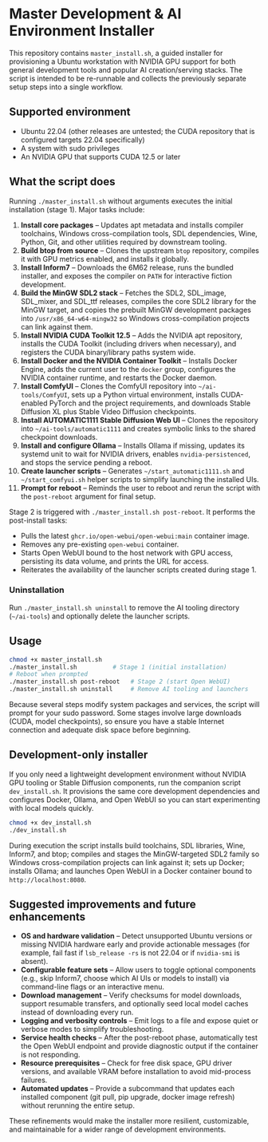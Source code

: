 # Master Development & AI Environment Installer

This repository contains `master_install.sh`, a guided installer for provisioning a
Ubuntu workstation with NVIDIA GPU support for both general development tools and
popular AI creation/serving stacks. The script is intended to be re-runnable and
collects the previously separate setup steps into a single workflow.

## Supported environment

* Ubuntu 22.04 (other releases are untested; the CUDA repository that is
  configured targets 22.04 specifically)
* A system with sudo privileges
* An NVIDIA GPU that supports CUDA 12.5 or later

## What the script does

Running `./master_install.sh` without arguments executes the initial installation
(stage 1). Major tasks include:

1. **Install core packages** – Updates apt metadata and installs compiler
   toolchains, Windows cross-compilation tools, SDL dependencies, Wine, Python,
   Git, and other utilities required by downstream tooling.
2. **Build btop from source** – Clones the upstream `btop` repository, compiles
   it with GPU metrics enabled, and installs it globally.
3. **Install Inform7** – Downloads the 6M62 release, runs the bundled installer,
   and exposes the compiler on `PATH` for interactive fiction development.
4. **Build the MinGW SDL2 stack** – Fetches the SDL2, SDL_image, SDL_mixer, and
   SDL_ttf releases, compiles the core SDL2 library for the MinGW target, and
   copies the prebuilt MinGW development packages into `/usr/x86_64-w64-mingw32`
   so Windows cross-compilation projects can link against them.
5. **Install NVIDIA CUDA Toolkit 12.5** – Adds the NVIDIA apt repository, installs
   the CUDA Toolkit (including drivers when necessary), and registers the CUDA
   binary/library paths system wide.
6. **Install Docker and the NVIDIA Container Toolkit** – Installs Docker Engine,
   adds the current user to the `docker` group, configures the NVIDIA container
   runtime, and restarts the Docker daemon.
7. **Install ComfyUI** – Clones the ComfyUI repository into `~/ai-tools/ComfyUI`,
   sets up a Python virtual environment, installs CUDA-enabled PyTorch and the
   project requirements, and downloads Stable Diffusion XL plus Stable Video
   Diffusion checkpoints.
8. **Install AUTOMATIC1111 Stable Diffusion Web UI** – Clones the repository into
   `~/ai-tools/automatic1111` and creates symbolic links to the shared
   checkpoint downloads.
9. **Install and configure Ollama** – Installs Ollama if missing, updates its
   systemd unit to wait for NVIDIA drivers, enables `nvidia-persistenced`, and
   stops the service pending a reboot.
10. **Create launcher scripts** – Generates `~/start_automatic1111.sh` and
    `~/start_comfyui.sh` helper scripts to simplify launching the installed UIs.
11. **Prompt for reboot** – Reminds the user to reboot and rerun the script with
    the `post-reboot` argument for final setup.

Stage 2 is triggered with `./master_install.sh post-reboot`. It performs the
post-install tasks:

* Pulls the latest `ghcr.io/open-webui/open-webui:main` container image.
* Removes any pre-existing `open-webui` container.
* Starts Open WebUI bound to the host network with GPU access, persisting its
  data volume, and prints the URL for access.
* Reiterates the availability of the launcher scripts created during stage 1.

### Uninstallation

Run `./master_install.sh uninstall` to remove the AI tooling directory
(`~/ai-tools`) and optionally delete the launcher scripts.

## Usage

```bash
chmod +x master_install.sh
./master_install.sh          # Stage 1 (initial installation)
# Reboot when prompted
./master_install.sh post-reboot   # Stage 2 (start Open WebUI)
./master_install.sh uninstall     # Remove AI tooling and launchers
```

Because several steps modify system packages and services, the script will prompt
for your sudo password. Some stages involve large downloads (CUDA, model
checkpoints), so ensure you have a stable Internet connection and adequate disk
space before beginning.

## Development-only installer

If you only need a lightweight development environment without NVIDIA GPU
tooling or Stable Diffusion components, run the companion script
`dev_install.sh`. It provisions the same core development dependencies and
configures Docker, Ollama, and Open WebUI so you can start experimenting with
local models quickly.

```bash
chmod +x dev_install.sh
./dev_install.sh
```

During execution the script installs build toolchains, SDL libraries, Wine,
Inform7, and btop; compiles and stages the MinGW-targeted SDL2 family so Windows
cross-compilation projects can link against it; sets up Docker; installs
Ollama; and launches Open WebUI in a Docker container bound to
`http://localhost:8080`.

## Suggested improvements and future enhancements

* **OS and hardware validation** – Detect unsupported Ubuntu versions or missing
  NVIDIA hardware early and provide actionable messages (for example, fail fast
  if `lsb_release -rs` is not 22.04 or if `nvidia-smi` is absent).
* **Configurable feature sets** – Allow users to toggle optional components
  (e.g., skip Inform7, choose which AI UIs or models to install) via command-line
  flags or an interactive menu.
* **Download management** – Verify checksums for model downloads, support
  resumable transfers, and optionally seed local model caches instead of
  downloading every run.
* **Logging and verbosity controls** – Emit logs to a file and expose quiet or
  verbose modes to simplify troubleshooting.
* **Service health checks** – After the post-reboot phase, automatically test the
  Open WebUI endpoint and provide diagnostic output if the container is not
  responding.
* **Resource prerequisites** – Check for free disk space, GPU driver versions,
  and available VRAM before installation to avoid mid-process failures.
* **Automated updates** – Provide a subcommand that updates each installed
  component (git pull, pip upgrade, docker image refresh) without rerunning the
  entire setup.

These refinements would make the installer more resilient, customizable, and
maintainable for a wider range of development environments.
